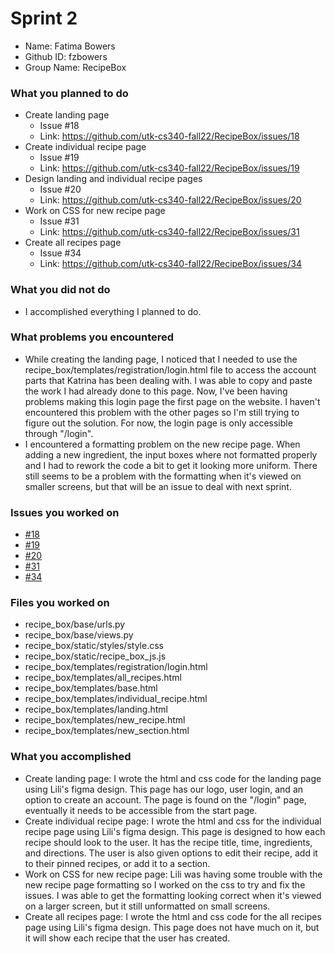 # Sprint 2
- Name: Fatima Bowers
- Github ID: fzbowers
- Group Name: RecipeBox


### What you planned to do
- Create landing page
  - Issue #18
  - Link: https://github.com/utk-cs340-fall22/RecipeBox/issues/18
- Create individual recipe page
  - Issue #19
  - Link: https://github.com/utk-cs340-fall22/RecipeBox/issues/19
- Design landing and individual recipe pages
  - Issue #20
  - Link: https://github.com/utk-cs340-fall22/RecipeBox/issues/20
- Work on CSS for new recipe page
  - Issue #31
  - Link: https://github.com/utk-cs340-fall22/RecipeBox/issues/31
- Create all recipes page
  - Issue #34
  - Link: https://github.com/utk-cs340-fall22/RecipeBox/issues/34


### What you did not do
- I accomplished everything I planned to do.


### What problems you encountered
- While creating the landing page, I noticed that I needed to use the recipe_box/templates/registration/login.html file to access the account parts that Katrina has been dealing with. I was able to copy and paste the work I had already done to this page. Now, I've been having problems making this login page the first page on the website. I haven't encountered this problem with the other pages so I'm still trying to figure out the solution. For now, the login page is only accessible through "/login".
- I encountered a formatting problem on the new recipe page. When adding a new ingredient, the input boxes where not formatted properly and I had to rework the code a bit to get it looking more uniform. There still seems to be a problem with the formatting when it's viewed on smaller screens, but that will be an issue to deal with next sprint.


### Issues you worked on
- [#18](https://github.com/utk-cs340-fall22/RecipeBox/issues/18)
- [#19](https://github.com/utk-cs340-fall22/RecipeBox/issues/19)
- [#20](https://github.com/utk-cs340-fall22/RecipeBox/issues/20)
- [#31](https://github.com/utk-cs340-fall22/RecipeBox/issues/31)
- [#34](https://github.com/utk-cs340-fall22/RecipeBox/issues/34)

### Files you worked on
- recipe_box/base/urls.py
- recipe_box/base/views.py
- recipe_box/static/styles/style.css
- recipe_box/static/recipe_box_js.js
- recipe_box/templates/registration/login.html
- recipe_box/templates/all_recipes.html
- recipe_box/templates/base.html
- recipe_box/templates/individual_recipe.html
- recipe_box/templates/landing.html
- recipe_box/templates/new_recipe.html
- recipe_box/templates/new_section.html

### What you accomplished
- Create landing page: I wrote the html and css code for the landing page using Lili's figma design. This page has our logo, user login, and an option to create an account. The page is found on the "/login" page, eventually it needs to be accessible from the start page.
- Create individual recipe page: I wrote the html and css for the individual recipe page using Lili's figma design. This page is designed to how each recipe should look to the user. It has the recipe title, time, ingredients, and directions. The user is also given options to edit their recipe, add it to their pinned recipes, or add it to a section.
- Work on CSS for new recipe page: Lili was having some trouble with the new recipe page formatting so I worked on the css to try and fix the issues. I was able to get the formatting looking correct when it's viewed on a larger screen, but it still unformatted on small screens.
- Create all recipes page: I wrote the html and css code for the all recipes page using Lili's figma design. This page does not have much on it, but it will show each recipe that the user has created.

